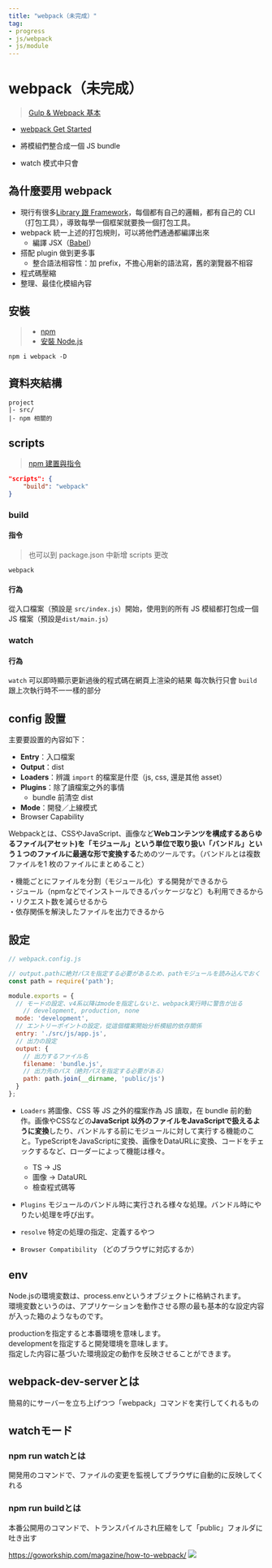 ```yaml
---
title: "webpack（未完成）"
tag: 
- progress
- js/webpack
- js/module
---
```

# webpack（未完成）
>[Gulp & Webpack 基本](https://qiita.com/annaaida/items/f2c372000e8358ea8d8f)

- [webpack Get Started](webpack%20Get%20Started.md)

- 將模組們整合成一個 JS bundle

- watch 模式中只會
## 為什麼要用 webpack
- 現行有很多[Library 跟 Framework](Library%20跟%20Framework.md)，每個都有自己的邏輯，都有自己的 CLI（打包工具），導致每學一個框架就要換一個打包工具。
- webpack 統一上述的打包規則，可以將他們通通都編譯出來
	- 編譯 JSX（[Babel](Babel.md)）
- 搭配 plugin 做到更多事
	- 整合語法相容性：加 prefix，不擔心用新的語法寫，舊的瀏覽器不相容
- 程式碼壓縮
- 整理、最佳化模組內容

## 安裝
>- [npm](https://www.npmjs.com/package/webpack)
>- [安裝 Node.js](安裝%20Node.js.md)

```shell
npm i webpack -D
```

## 資料夾結構
```shell
project
|- src/
|- npm 相關的
```

## scripts
>[npm 建置與指令](npm%20建置與指令.md)

```json
"scripts": {
	"build": "webpack"
}
```

### build 
#### 指令
> 也可以到 package.json 中新增 scripts 更改
```shell
webpack
```
#### 行為
從入口檔案（預設是 `src/index.js`）開始，使用到的所有 JS 模組都打包成一個 JS 檔案（預設是`dist/main.js`）

### watch
#### 行為
`watch` 可以即時顯示更新過後的程式碼在網頁上渲染的結果
每次執行只會 `build` 跟上次執行時不一一樣的部分

## config 設置
主要要設置的內容如下：
- **Entry**：入口檔案
- **Output**：dist
- **Loaders**：辨識 `import` 的檔案是什麼（js, css, 還是其他 asset）
- **Plugins**：除了讀檔案之外的事情
	- bundle 前清空 dist
- **Mode**：開發／上線模式
- Browser Capability

Webpackとは、CSSやJavaScript、画像など**Webコンテンツを構成するあらゆるファイル(アセット)を「モジュール」**という単位で取り扱い**「バンドル」という１つのファイルに最適な形で変換する**ためのツールです。（バンドルとは複数ファイルを1 枚のファイルにまとめること）

・機能ごとにファイルを分割（モジュール化）する開発ができるから  
・ジュール（npmなどでインストールできるパッケージなど）も利用できるから  
・リクエスト数を減らせるから  
・依存関係を解決したファイルを出力できるから


## 設定
```js
// webpack.config.js

// output.pathに絶対パスを指定する必要があるため、pathモジュールを読み込んでおく
const path = require('path');

module.exports = {
  // モードの設定、v4系以降はmodeを指定しないと、webpack実行時に警告が出る
	// development, production, none
  mode: 'development',
  // エントリーポイントの設定，從這個檔案開始分析模組的依存關係
  entry: './src/js/app.js',
  // 出力の設定
  output: {
    // 出力するファイル名
    filename: 'bundle.js',
    // 出力先のパス（絶対パスを指定する必要がある）
    path: path.join(__dirname, 'public/js')
  }
};
```

- `Loaders` 將圖像、CSS 等 JS 之外的檔案作為 JS 讀取，在 bundle 前的動作。画像やCSSなどの**JavaScript 以外のファイルをJavaScriptで扱えるように変換**したり、バンドルする前にモジュールに対して実行する機能のこと。TypeScriptをJavaScriptに変換、画像をDataURLに変換、コードをチェックするなど、ローダーによって機能は様々。
	- TS -> JS
	- 圖像 -> DataURL
	- 檢查程式碼等

- `Plugins` モジュールのバンドル時に実行される様々な処理。バンドル時にやりたい処理を呼び出す。

- `resolve` 特定の処理の指定、定義するやつ

- `Browser Compatibility` （どのブラウザに対応するか）

## env
Node.jsの環境変数は、process.envというオブジェクトに格納されます。  
環境変数というのは、アプリケーションを動作させる際の最も基本的な設定内容が入った箱のようなものです。

productionを指定すると本番環境を意味します。  
developmentを指定すると開発環境を意味します。  
指定した内容に基づいた環境設定の動作を反映させることができます。

## webpack-dev-serverとは

簡易的にサーバーを立ち上げつつ「webpack」コマンドを実行してくれるもの

## watchモード

### [](https://qiita.com/annaaida/items/f2c372000e8358ea8d8f#npm-run-watch%E3%81%A8%E3%81%AF)npm run watchとは

開発用のコマンドで、ファイルの変更を監視してブラウザに自動的に反映してくれる

### [](https://qiita.com/annaaida/items/f2c372000e8358ea8d8f#npm-run-build%E3%81%A8%E3%81%AF)npm run buildとは

本番公開用のコマンドで、トランスパイルされ圧縮をして「public」フォルダに吐き出す


https://goworkship.com/magazine/how-to-webpack/
![](https://i0.wp.com/goworkship.com/magazine/app/uploads/2018/09/before-2.png?resize=840%2C473&ssl=1)

